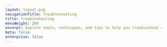 ```yaml
---
layout: layout.pug
navigationTitle: Troubleshooting
title: Troubleshooting
menuWeight: 280
excerpt: Explore tools, techniques, and tips to help you troubleshoot common issues
beta: false
enterprise: false
---
```

